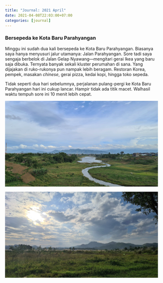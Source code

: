 ```yaml
---
title: "Journal: 2021 April"
date: 2021-04-08T22:03:00+07:00
categories: [journal]
---
```

### Bersepeda ke Kota Baru Parahyangan

Minggu ini sudah dua kali bersepeda ke Kota Baru Parahyangan. Biasanya saya hanya menyusuri jalur utamanya: Jalan Parahyangan. Sore tadi saya sengaja berbelok di Jalan Gelap Nyawang—mengitari gerai Ikea yang baru saja dibuka. Ternyata banyak sekali kluster perumahan di sana. Yang dijajakan di ruko-rukonya pun nampak lebih beragam. Restoran Korea, pempek, masakan *chinese*, gerai pizza, kedai kopi, hingga toko sepeda.

Tidak seperti dua hari sebelumnya, perjalanan pulang-pergi ke Kota Baru Parahyangan hari ini cukup lancar. Hampir tidak ada titik macet. Walhasil waktu tempuh sore ini 10 menit lebih cepat.

![Aliran air dari Waduk Saguling dan deretan pegunungan di Selatan Bandung.](20210406_163824.jpg)

![Hamparan ilalang tepat di samping gerai Ikea](20210408_164103.jpg)